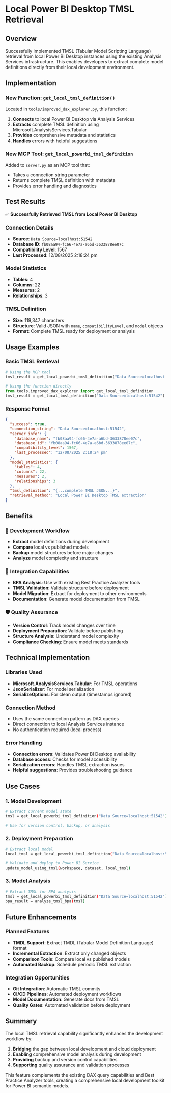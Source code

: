 # Local Power BI Desktop TMSL Retrieval

## Overview

Successfully implemented TMSL (Tabular Model Scripting Language) retrieval from local Power BI Desktop instances using the existing Analysis Services infrastructure. This enables developers to extract complete model definitions directly from their local development environment.

## Implementation

### New Function: `get_local_tmsl_definition()`

Located in `tools/improved_dax_explorer.py`, this function:

1. **Connects** to local Power BI Desktop via Analysis Services
2. **Extracts** complete TMSL definition using Microsoft.AnalysisServices.Tabular
3. **Provides** comprehensive metadata and statistics
4. **Handles** errors with helpful suggestions

### New MCP Tool: `get_local_powerbi_tmsl_definition`

Added to `server.py` as an MCP tool that:
- Takes a connection string parameter
- Returns complete TMSL definition with metadata
- Provides error handling and diagnostics

## Test Results

✅ **Successfully Retrieved TMSL from Local Power BI Desktop**

### Connection Details
- **Source**: `Data Source=localhost:51542`
- **Database ID**: `fb08aa94-fc66-4e7a-a6bd-3633878ee07c`
- **Compatibility Level**: 1567
- **Last Processed**: 12/08/2025 2:18:24 pm

### Model Statistics
- **Tables**: 4
- **Columns**: 22  
- **Measures**: 2
- **Relationships**: 3

### TMSL Definition
- **Size**: 119,347 characters
- **Structure**: Valid JSON with `name`, `compatibilityLevel`, and `model` objects
- **Format**: Complete TMSL ready for deployment or analysis

## Usage Examples

### Basic TMSL Retrieval
```python
# Using the MCP tool
tmsl_result = get_local_powerbi_tmsl_definition("Data Source=localhost:51542")

# Using the function directly
from tools.improved_dax_explorer import get_local_tmsl_definition
tmsl_result = get_local_tmsl_definition("Data Source=localhost:51542")
```

### Response Format
```json
{
  "success": true,
  "connection_string": "Data Source=localhost:51542",
  "server_info": {
    "database_name": "fb08aa94-fc66-4e7a-a6bd-3633878ee07c",
    "database_id": "fb08aa94-fc66-4e7a-a6bd-3633878ee07c",
    "compatibility_level": 1567,
    "last_processed": "12/08/2025 2:18:24 pm"
  },
  "model_statistics": {
    "tables": 4,
    "columns": 22,
    "measures": 2,
    "relationships": 3
  },
  "tmsl_definition": "{...complete TMSL JSON...}",
  "retrieval_method": "Local Power BI Desktop TMSL extraction"
}
```

## Benefits

### 🚀 **Development Workflow**
- **Extract** model definitions during development
- **Compare** local vs published models
- **Backup** model structures before major changes
- **Analyze** model complexity and structure

### 🔧 **Integration Capabilities**
- **BPA Analysis**: Use with existing Best Practice Analyzer tools
- **TMSL Validation**: Validate structure before deployment
- **Model Migration**: Extract for deployment to other environments
- **Documentation**: Generate model documentation from TMSL

### 🛡️ **Quality Assurance**
- **Version Control**: Track model changes over time
- **Deployment Preparation**: Validate before publishing
- **Structure Analysis**: Understand model complexity
- **Compliance Checking**: Ensure model meets standards

## Technical Implementation

### Libraries Used
- **Microsoft.AnalysisServices.Tabular**: For TMSL operations
- **JsonSerializer**: For model serialization
- **SerializeOptions**: For clean output (timestamps ignored)

### Connection Method
- Uses the same connection pattern as DAX queries
- Direct connection to local Analysis Services instance
- No authentication required (local process)

### Error Handling
- **Connection errors**: Validates Power BI Desktop availability
- **Database access**: Checks for model accessibility
- **Serialization errors**: Handles TMSL extraction issues
- **Helpful suggestions**: Provides troubleshooting guidance

## Use Cases

### 1. **Model Development**
```bash
# Extract current model state
tmsl = get_local_powerbi_tmsl_definition("Data Source=localhost:51542")

# Use for version control, backup, or analysis
```

### 2. **Deployment Preparation**
```bash
# Extract local model
local_tmsl = get_local_powerbi_tmsl_definition("Data Source=localhost:51542")

# Validate and deploy to Power BI Service
update_model_using_tmsl(workspace, dataset, local_tmsl)
```

### 3. **Model Analysis**
```bash
# Extract TMSL for BPA analysis
tmsl = get_local_powerbi_tmsl_definition("Data Source=localhost:51542")
bpa_result = analyze_tmsl_bpa(tmsl)
```

## Future Enhancements

### Planned Features
- **TMDL Support**: Extract TMDL (Tabular Model Definition Language) format
- **Incremental Extraction**: Extract only changed objects
- **Comparison Tools**: Compare local vs published models
- **Automated Backup**: Schedule periodic TMSL extraction

### Integration Opportunities
- **Git Integration**: Automatic TMSL commits
- **CI/CD Pipelines**: Automated deployment workflows
- **Model Documentation**: Generate docs from TMSL
- **Quality Gates**: Automated validation before deployment

## Summary

The local TMSL retrieval capability significantly enhances the development workflow by:

1. **Bridging** the gap between local development and cloud deployment
2. **Enabling** comprehensive model analysis during development
3. **Providing** backup and version control capabilities
4. **Supporting** quality assurance and validation processes

This feature complements the existing DAX query capabilities and Best Practice Analyzer tools, creating a comprehensive local development toolkit for Power BI semantic models.

